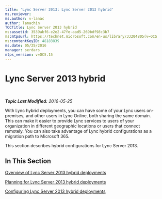 ```yaml
---
title: 'Lync Server 2013: Lync Server 2013 hybrid'
ms.reviewer: 
ms.author: v-lanac
author: lanachin
TOCTitle: Lync Server 2013 hybrid
ms:assetid: 3539abf6-e2e2-47fe-aad5-269bdf98c3b7
ms:mtpsurl: https://technet.microsoft.com/en-us/library/JJ204805(v=OCS.15)
ms:contentKeyID: 48183839
ms.date: 05/25/2016
manager: serdars
mtps_version: v=OCS.15
---
```


<div data-xmlns="http://www.w3.org/1999/xhtml">

<div class="topic" data-xmlns="http://www.w3.org/1999/xhtml" data-msxsl="urn:schemas-microsoft-com:xslt" data-cs="http://msdn.microsoft.com/en-us/">

<div data-asp="http://msdn2.microsoft.com/asp">

# Lync Server 2013 hybrid

</div>

<div id="mainSection">

<div id="mainBody">

<span> </span>

_**Topic Last Modified:** 2016-05-25_

With Lync hybrid deployments, you can have some of your Lync users on-premises, and other users in Lync Online, both sharing the same domain. This can make it easier to provide Lync services to users of your organization in different geographic locations or users that connect remotely. You can also take advantage of Lync hybrid configurations as a migration path to Microsoft 365.

This section describes hybrid configurations for Lync Server 2013.

<div>

## In This Section

[Overview of Lync Server 2013 hybrid deployments](lync-server-2013-overview-of-hybrid-deployments.md)

[Planning for Lync Server 2013 hybrid deployments](lync-server-2013-planning-for-hybrid-deployments.md)

[Configuring Lync Server 2013 hybrid deployments](lync-server-2013-configuring-hybrid-deployments.md)

</div>

</div>

<span> </span>

</div>

</div>

</div>

